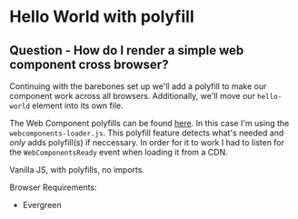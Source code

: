 # Hello World with polyfill

## Question - How do I render a simple web component cross browser?

Continuing with the barebones set up we'll add a polyfill to make our component work across all browsers. Additionally, we'll move our `hello-world` element into its own file.

The Web Component polyfills can be found [here](https://github.com/webcomponents/webcomponentsjs). In this case I'm using the `webcomponents-loader.js`. This polyfill feature detects what's needed and _only_ adds polyfill(s) if neccessary. In order for it to work I had to listen for the `WebComponentsReady` event when loading it from a CDN.

Vanilla JS, with polyfills, no imports.

Browser Requirements:

- Evergreen
